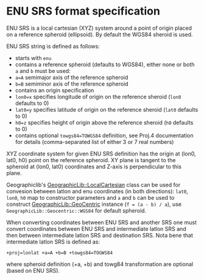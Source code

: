 # ENU SRS format specification

ENU SRS is a local cartesian (XYZ) system around a point of origin placed on a reference spheroid (ellipsoid). By default the WGS84 sheroid is used.

ENU SRS string is defined as follows:

 * starts with `enu`
 * contains a reference spheroid (defaults to WGS84), either none or both `a` and `b` must be used:
  * `a=A` semimajor axis of the reference spheroid
  * `b=B` semiminor axis of the reference spheroid
 * contains an origin specification
  * `lon0=x` specifies longitude of origin on the reference sheroid (`lon0` defaults to 0)
  * `lat0=y` specifies latitude of origin on the reference sheroid (`lat0` defaults to 0)
  * `h0=z` specifies height of origin above the reference sheroid (`h0` defaults to 0)
 * contains optional `towgs84=TOWGS84` definition, see Proj.4 documentation for details (comma-separated list of either 3 or 7 real numbers)

XYZ coordinate system for given ENU SRS definition has the origin at (lon0, lat0, h0) point on the reference spheroid. XY plane is tangent to the spheroid at (lon0, lat0) coordinates and Z-axis is perpendicular to this plane.

Geographiclib's [GeographicLib::LocalCartesian](http://geographiclib.sourceforge.net/html/classGeographicLib_1_1LocalCartesian.html) class can be used for convesion between latlon and enu coordinates (in both directions): `lat0`, `lon0`, `h0` map to constructor parameters and `a` and `b` can be used to construct [GeographicLib::GeoCentric](http://geographiclib.sourceforge.net/html/classGeographicLib_1_1Geocentric.html) instance (`f = (a - b) / a`), use `GeographicLib::Geocentric::WGS84` for default spheroid.

When converting coordinates between ENU SRS and another SRS one must convert coordinates between ENU SRS and intermediate latlon SRS and then between intermediate latlon SRS and destination SRS. Nota bene that intermediate latlon SRS is defined as:

```
+proj=lonlat +a=A +b=B +towgs84=TOGWS84
```

where spheroid definition (+a, +b) and towg84 transformation are optional (based on ENU SRS).
